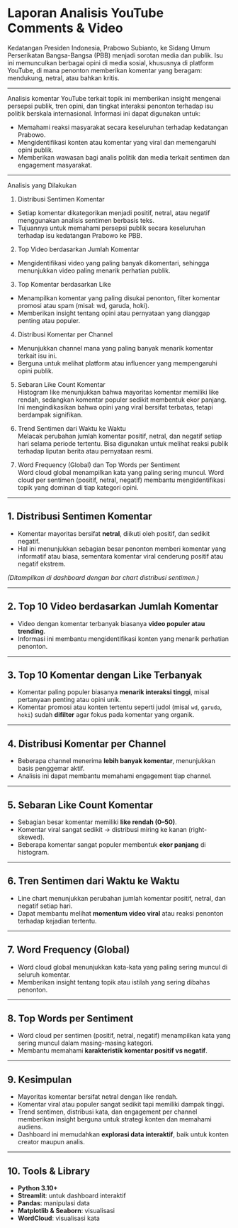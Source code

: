 # Laporan Analisis YouTube Comments & Video

Kedatangan Presiden Indonesia, Prabowo Subianto, ke Sidang Umum Perserikatan Bangsa-Bangsa (PBB) menjadi sorotan media dan publik. Isu ini memunculkan berbagai opini di media sosial, khususnya di platform YouTube, di mana penonton memberikan komentar yang beragam: mendukung, netral, atau bahkan kritis.
- - -
Analisis komentar YouTube terkait topik ini memberikan insight mengenai persepsi publik, tren opini, dan tingkat interaksi penonton terhadap isu politik berskala internasional. Informasi ini dapat digunakan untuk:
- Memahami reaksi masyarakat secara keseluruhan terhadap kedatangan Prabowo.
- Mengidentifikasi konten atau komentar yang viral dan memengaruhi opini publik.
- Memberikan wawasan bagi analis politik dan media terkait sentimen dan engagement masyarakat.
- - - 
Analisis yang Dilakukan
1. Distribusi Sentimen Komentar
- Setiap komentar dikategorikan menjadi positif, netral, atau negatif menggunakan analisis sentimen berbasis teks.
- Tujuannya untuk memahami persepsi publik secara keseluruhan terhadap isu kedatangan Prabowo ke PBB.

2. Top Video berdasarkan Jumlah Komentar
- Mengidentifikasi video yang paling banyak dikomentari, sehingga menunjukkan video paling menarik perhatian publik.

3. Top Komentar berdasarkan Like
- Menampilkan komentar yang paling disukai penonton, filter komentar promosi atau spam (misal: wd, garuda, hoki).
- Memberikan insight tentang opini atau pernyataan yang dianggap penting atau populer.

4. Distribusi Komentar per Channel
- Menunjukkan channel mana yang paling banyak menarik komentar terkait isu ini.
- Berguna untuk melihat platform atau influencer yang mempengaruhi opini publik.

5. Sebaran Like Count Komentar  
Histogram like menunjukkan bahwa mayoritas komentar memiliki like rendah, sedangkan komentar populer sedikit membentuk ekor panjang. Ini mengindikasikan bahwa opini yang viral bersifat terbatas, tetapi berdampak signifikan.

6. Trend Sentimen dari Waktu ke Waktu  
Melacak perubahan jumlah komentar positif, netral, dan negatif setiap hari selama periode tertentu. Bisa digunakan untuk melihat reaksi publik terhadap liputan berita atau pernyataan resmi.

7. Word Frequency (Global) dan Top Words per Sentiment  
Word cloud global menampilkan kata yang paling sering muncul. Word cloud per sentimen (positif, netral, negatif) membantu mengidentifikasi topik yang dominan di tiap kategori opini.

---

## 1. Distribusi Sentimen Komentar

- Komentar mayoritas bersifat **netral**, diikuti oleh positif, dan sedikit negatif.  
- Hal ini menunjukkan sebagian besar penonton memberi komentar yang informatif atau biasa, sementara komentar viral cenderung positif atau negatif ekstrem.  

*(Ditampilkan di dashboard dengan bar chart distribusi sentimen.)*

---

## 2. Top 10 Video berdasarkan Jumlah Komentar

- Video dengan komentar terbanyak biasanya **video populer atau trending**.  
- Informasi ini membantu mengidentifikasi konten yang menarik perhatian penonton.

---

## 3. Top 10 Komentar dengan Like Terbanyak

- Komentar paling populer biasanya **menarik interaksi tinggi**, misal pertanyaan penting atau opini unik.  
- Komentar promosi atau konten tertentu seperti judol (misal `wd`, `garuda`, `hoki`) sudah **difilter** agar fokus pada komentar yang organik.

---

## 4. Distribusi Komentar per Channel

- Beberapa channel menerima **lebih banyak komentar**, menunjukkan basis penggemar aktif.  
- Analisis ini dapat membantu memahami engagement tiap channel.

---

## 5. Sebaran Like Count Komentar

- Sebagian besar komentar memiliki **like rendah (0–50)**.  
- Komentar viral sangat sedikit → distribusi miring ke kanan (right-skewed).  
- Beberapa komentar sangat populer membentuk **ekor panjang** di histogram.

---

## 6. Tren Sentimen dari Waktu ke Waktu

- Line chart menunjukkan perubahan jumlah komentar positif, netral, dan negatif setiap hari.  
- Dapat membantu melihat **momentum video viral** atau reaksi penonton terhadap kejadian tertentu.

---

## 7. Word Frequency (Global)

- Word cloud global menunjukkan kata-kata yang paling sering muncul di seluruh komentar.  
- Memberikan insight tentang topik atau istilah yang sering dibahas penonton.

---

## 8. Top Words per Sentiment

- Word cloud per sentimen (positif, netral, negatif) menampilkan kata yang sering muncul dalam masing-masing kategori.  
- Membantu memahami **karakteristik komentar positif vs negatif**.

---

## 9. Kesimpulan

- Mayoritas komentar bersifat netral dengan like rendah.  
- Komentar viral atau populer sangat sedikit tapi memiliki dampak tinggi.  
- Trend sentimen, distribusi kata, dan engagement per channel memberikan insight berguna untuk strategi konten dan memahami audiens.  
- Dashboard ini memudahkan **explorasi data interaktif**, baik untuk konten creator maupun analis.

---

## 10. Tools & Library

- **Python 3.10+**  
- **Streamlit**: untuk dashboard interaktif  
- **Pandas**: manipulasi data  
- **Matplotlib & Seaborn**: visualisasi  
- **WordCloud**: visualisasi kata



